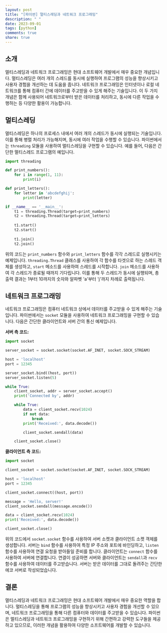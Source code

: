 ```yaml
---
layout: post
title: "[파이썬] 멀티스레딩과 네트워크 프로그래밍"
description: " "
date: 2023-09-01
tags: [python]
comments: true
share: true
---
```


## 소개

멀티스레딩과 네트워크 프로그래밍은 현대 소프트웨어 개발에서 매우 중요한 개념입니다. 멀티스레딩은 여러 개의 스레드를 동시에 실행하여 프로그램의 성능을 향상시키고 사용자 경험을 개선하는 데 도움을 줍니다. 네트워크 프로그래밍은 인터넷이나 로컬 네트워크를 통해 컴퓨터 간에 데이터를 주고받을 수 있게 해주는 기술입니다. 이 두 가지 개념은 함께 사용되어 네트워크로부터 받은 데이터를 처리하고, 동시에 다른 작업을 수행하는 등 다양한 활용이 가능합니다.

## 멀티스레딩

멀티스레딩은 하나의 프로세스 내에서 여러 개의 스레드가 동시에 실행되는 기술입니다. 이를 통해 병렬 처리가 가능해지며, 동시에 여러 작업을 수행할 수 있습니다. 파이썬에서는 `threading` 모듈을 사용하여 멀티스레딩을 구현할 수 있습니다. 예를 들어, 다음은 간단한 멀티스레드 프로그램의 예입니다.

```python
import threading

def print_numbers():
    for i in range(1, 11):
        print(i)

def print_letters():
    for letter in 'abcdefghij':
        print(letter)

if __name__ == '__main__':
    t1 = threading.Thread(target=print_numbers)
    t2 = threading.Thread(target=print_letters)
    
    t1.start()
    t2.start()
    
    t1.join()
    t2.join()
```

위의 코드는 `print_numbers` 함수와 `print_letters` 함수를 각각 스레드로 실행시키는 예제입니다. `threading.Thread` 클래스를 사용하여 각 함수를 타겟으로 하는 스레드 객체를 생성하고, `start` 메소드를 사용하여 스레드를 시작합니다. `join` 메소드를 사용하여 각 스레드가 종료될 때까지 기다립니다. 이를 통해 두 스레드가 동시에 실행되며, 총 출력 결과는 1부터 10까지의 숫자와 알파벳 'a'부터 'j'까지 차례로 출력됩니다.

## 네트워크 프로그래밍

네트워크 프로그래밍은 컴퓨터 네트워크 상에서 데이터를 주고받을 수 있게 해주는 기술입니다. 파이썬에서는 `socket` 모듈을 사용하여 네트워크 프로그래밍을 구현할 수 있습니다. 다음은 간단한 클라이언트와 서버 간의 통신 예제입니다.

**서버 측 코드:**

```python
import socket

server_socket = socket.socket(socket.AF_INET, socket.SOCK_STREAM)

host = 'localhost'
port = 12345

server_socket.bind((host, port))
server_socket.listen(5)

while True:
    client_socket, addr = server_socket.accept()
    print('Connected by', addr)

    while True:
        data = client_socket.recv(1024)
        if not data:
            break
        print('Received:', data.decode())

        client_socket.sendall(data)

    client_socket.close()
```

**클라이언트 측 코드:**

```python
import socket

client_socket = socket.socket(socket.AF_INET, socket.SOCK_STREAM)

host = 'localhost'
port = 12345

client_socket.connect((host, port))

message = 'Hello, server!'
client_socket.sendall(message.encode())

data = client_socket.recv(1024)
print('Received:', data.decode())

client_socket.close()
```

위의 코드에서 `socket.socket` 함수를 사용하여 서버 소켓과 클라이언트 소켓 객체를 생성합니다. 서버는 `bind` 함수를 사용하여 특정 IP 주소와 포트에 바인딩하고, `listen` 함수를 사용하여 연결 요청을 받아들일 준비를 합니다. 클라이언트는 `connect` 함수를 사용하여 서버에 연결합니다. 연결이 성공하면 서버와 클라이언트는 `sendall`과 `recv` 함수를 사용하여 데이터를 주고받습니다. 서버는 받은 데이터를 그대로 돌려주는 간단한 에코 서버로 작성되었습니다.

## 결론

멀티스레딩과 네트워크 프로그래밍은 현대 소프트웨어 개발에서 매우 중요한 역할을 합니다. 멀티스레딩을 통해 프로그램의 성능을 향상시키고 사용자 경험을 개선할 수 있으며, 네트워크 프로그래밍을 통해 다른 컴퓨터와 데이터를 주고받을 수 있습니다. 파이썬은 멀티스레딩과 네트워크 프로그래밍을 구현하기 위해 간편하고 강력한 도구들을 제공하고 있으므로, 이러한 개념을 활용하여 다양한 소프트웨어를 개발할 수 있습니다.
